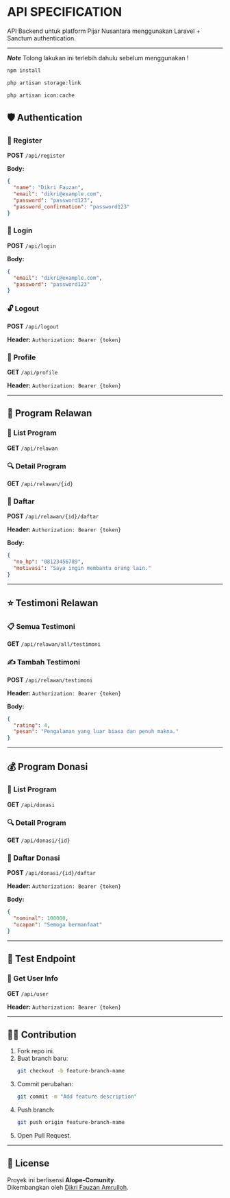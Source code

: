 
# API SPECIFICATION

API Backend untuk platform Pijar Nusantara menggunakan Laravel + Sanctum authentication.

---

***Note***
Tolong lakukan ini terlebih dahulu sebelum menggunakan !
```bash
npm install

php artisan storage:link

php artisan icon:cache
```

## 🛡️ Authentication

### 🔐 Register
**POST** `/api/register`

**Body:**
```json
{
  "name": "Dikri Fauzan",
  "email": "dikri@example.com",
  "password": "password123",
  "password_confirmation": "password123"
}
```

### 🔑 Login
**POST** `/api/login`

**Body:**
```json
{
  "email": "dikri@example.com",
  "password": "password123"
}
```

### 🔓 Logout
**POST** `/api/logout`

**Header:** `Authorization: Bearer {token}`

### 👤 Profile
**GET** `/api/profile`

**Header:** `Authorization: Bearer {token}`

---

## 🎯 Program Relawan

### 📄 List Program
**GET** `/api/relawan`

### 🔍 Detail Program
**GET** `/api/relawan/{id}`

### 📝 Daftar
**POST** `/api/relawan/{id}/daftar`

**Header:** `Authorization: Bearer {token}`

**Body:**
```json
{
  "no_hp": "08123456789",
  "motivasi": "Saya ingin membantu orang lain."
}
```

---

## ⭐ Testimoni Relawan

### 📋 Semua Testimoni
**GET** `/api/relawan/all/testimoni`

### ✍️ Tambah Testimoni
**POST** `/api/relawan/testimoni`

**Header:** `Authorization: Bearer {token}`

**Body:**
```json
{
  "rating": 4,
  "pesan": "Pengalaman yang luar biasa dan penuh makna."
}
```

---

## 💰 Program Donasi

### 📄 List Program
**GET** `/api/donasi`

### 🔍 Detail Program
**GET** `/api/donasi/{id}`

### 📝 Daftar Donasi
**POST** `/api/donasi/{id}/daftar`

**Header:** `Authorization: Bearer {token}`

**Body:**
```json
{
  "nominal": 100000,
  "ucapan": "Semoga bermanfaat"
}
```

---

## 🧪 Test Endpoint

### 👤 Get User Info
**GET** `/api/user`

**Header:** `Authorization: Bearer {token}`

---

## 🧑‍💻 Contribution

1. Fork repo ini.
2. Buat branch baru:
   ```bash
   git checkout -b feature-branch-name
   ```
3. Commit perubahan:
   ```bash
   git commit -m "Add feature description"
   ```
4. Push branch:
   ```bash
   git push origin feature-branch-name
   ```
5. Open Pull Request.

---

## 📄 License

Proyek ini berlisensi **Alope-Comunity**.  
Dikembangkan oleh [Dikri Fauzan Amrulloh](https://github.com/dikrifzn).

